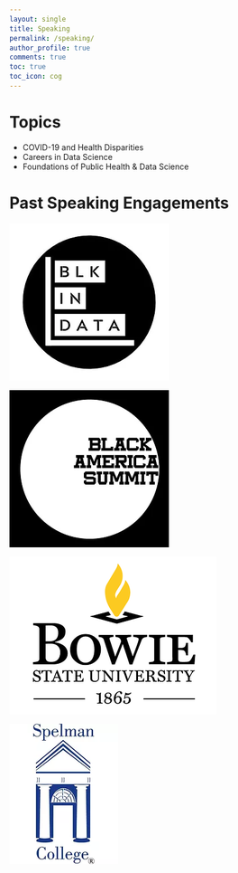 ```yaml
---
layout: single
title: Speaking
permalink: /speaking/
author_profile: true
comments: true
toc: true
toc_icon: cog
---  
```


# Topics
- COVID-19 and Health Disparities
- Careers in Data Science
- Foundations of Public Health & Data Science 

# Past Speaking Engagements 

![image tooltip here](/images/blkindata.webp)

![image tooltip here](/images/BASlogo.webp)

![image tooltip here](/images/dsfsdf.webp)

![image tooltip here](/images/806f4e_ac20009c72764359a8adaeadeb37917c_mv2.webp)

